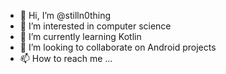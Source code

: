 - 👋 Hi, I’m @stilln0thing
- 👀 I’m interested in computer science
- 🌱 I’m currently learning Kotlin
- 💞️ I’m looking to collaborate on Android projects
- 📫 How to reach me ...

<!---
stilln0thing/stilln0thing is a ✨ special ✨ repository because its `README.md` (this file) appears on your GitHub profile.
You can click the Preview link to take a look at your changes.
--->
